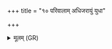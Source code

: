 +++
title = "१० परिवालाम् अधिजरायुं युधा"

+++
<details><summary>मूलम् (GR)</summary>

परिवालाम् अधिजरायुं युधा  
जीवो अददाग्र एताम् ।  
स्योना नः शग्मा शिवा विशेह  
मा नो हिंसीर् हरसा दैव्येन ॥
</details>